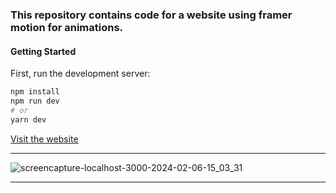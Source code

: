 ### This repository contains code for a website using framer motion for animations.

#### Getting Started

First, run the development server:

```bash
npm install
npm run dev
# or
yarn dev
```
[Visit the website](https://nomad-dev-framer-motion.netlify.app)
****
![screencapture-localhost-3000-2024-02-06-15_03_31](https://github.com/Shahreyar00/NextJs-Restaurant-App-Fullstack/assets/70688937/c06637bb-8d0c-4c07-8196-e306c8e1cbcc)
****
